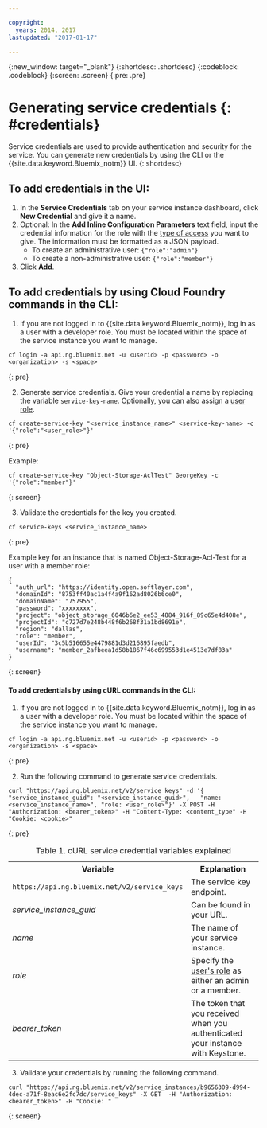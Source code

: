 ```yaml
---

copyright:
  years: 2014, 2017
lastupdated: "2017-01-17"

---
```

{:new_window: target="_blank"}
{:shortdesc: .shortdesc}
{:codeblock: .codeblock}
{:screen: .screen}
{:pre: .pre}


# Generating service credentials {: #credentials}

Service credentials are used to provide authentication and security for the service. You can generate new credentials by using the CLI or the {{site.data.keyword.Bluemix_notm}} UI.
{: shortdesc}


## To add credentials in the UI:

1. In the **Service Credentials** tab on your service instance dashboard, click **New Credential** and give it a name.
2. Optional: In the **Add Inline Configuration Parameters** text field, input the credential information for the role with the [type of access](/docs/services/ObjectStorage/os_access_types.html) you want to give. The information must be formatted as a JSON payload.
    - To create an administrative user: `{"role":"admin"}`
    - To create a non-administrative user: `{"role":"member"}`
3. Click **Add**.


## To add credentials by using Cloud Foundry commands in the CLI:

1. If you are not logged in to {{site.data.keyword.Bluemix_notm}}, log in as a user with a developer role. You must be located within the space of the service instance you want to manage.
  ```
  cf login -a api.ng.bluemix.net -u <userid> -p <password> -o <organization> -s <space>
  ```
  {: pre}

2. Generate service credentials. Give your credential a name by replacing the variable
`service-key-name`. Optionally, you can also assign a [user role](/docs/services/ObjectStorage/os_access_types.html).

  ```
  cf create-service-key "<service_instance_name>" <service-key-name> -c '{"role":"<user_role>"}'
  ```
  {: pre}

  Example:
  ```
  cf create-service-key "Object-Storage-AclTest" GeorgeKey -c '{"role":"member"}'
  ```
  {: screen}

3. Validate the credentials for the key you created.

  ```
  cf service-keys <service_instance_name>
  ```
  {: pre}

  Example key for an instance that is named Object-Storage-Acl-Test for a user with a member role:

  ```
  {
    "auth_url": "https://identity.open.softlayer.com",
    "domainId": "8753ff40ac1a4f4a9f162ad8026b6ce0",
    "domainName": "757955",
    "password": "xxxxxxxx",
    "project": "object_storage_6046b6e2_ee53_4884_916f_89c65e4d408e",
    "projectId": "c727d7e248b448f6b268f31a1bd8691e",
    "region": "dallas",
    "role": "member",
    "userId": "3c5b516655e4479881d3d216895faedb",
    "username": "member_2afbeea1d58b1867f46c699553d1e4513e7df83a"
  }
  ```
  {: screen}



#### To add credentials by using cURL commands in the CLI:

1. If you are not logged in to {{site.data.keyword.Bluemix_notm}}, log in as a user with a developer role. You must be located within the space of the service instance you want to manage.

  ```
  cf login -a api.ng.bluemix.net -u <userid> -p <password> -o <organization> -s <space>
  ```
  {: pre}

2. Run the following command to generate service credentials.

  ```
  curl "https://api.ng.bluemix.net/v2/service_keys" -d '{   "service_instance_guid": "<service_instance_guid>",   "name: <service_instance_name>", "role: <user_role>"}' -X POST -H "Authorization: <bearer_token>" -H "Content-Type: <content_type" -H "Cookie: <cookie>"
  ```
  {: pre}

  <table>
  <caption> Table 1. cURL service credential variables explained </caption>
    <tr>
      <th> Variable  </th>
      <th> Explanation </th>
    </tr>
    <tr>
      <td> <code>https://api.ng.bluemix.net/v2/service_keys</code> </td>
      <td> The service key endpoint.  </td>
    </tr>
    <tr>
      <td><i> service_instance_guid </i></td>
      <td> Can be found in your URL.  </td>
    </tr>
    <tr>
      <td><i> name </i></td>
      <td> The name of your service instance. </td>
    </tr>
    <tr>
      <td><i> role </i></td>
      <td> Specify the <a href= /docs/services/ObjectStorage/os_constructing.html>user's role</a> as either an admin or a member. </td>
    </tr>
    <tr>
      <td><i> bearer_token </i></td>
      <td> The token that you received when you authenticated your instance with Keystone. </td>
    </tr>
  </table>



3. Validate your credentials by running the following command.

  ```
  curl "https://api.ng.bluemix.net/v2/service_instances/b9656309-d994-4dec-a71f-8eac6e2fc7dc/service_keys" -X GET  -H "Authorization: <bearer_token>" -H "Cookie: "
  ```
  {: screen}
